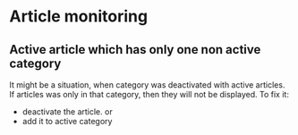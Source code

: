 # Article monitoring

## Active article which has only one non active category

It might be a situation, when category was deactivated with active articles. If articles was only in that category, then they will not be displayed. To fix it:

- deactivate the article.
  or
- add it to active category
